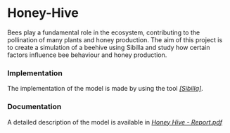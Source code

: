 # Honey-Hive
Bees play a fundamental role in the ecosystem, contributing to the pollination of many plants and honey production. The aim of this project is to create a simulation of a beehive using Sibilla and study how certain factors influence bee behaviour and honey production.

### Implementation

The implementation of the model is made by using the tool
[*[Sibilla]*](https://github.com/quasylab/sibilla).

### Documentation

A detailed description of the model is available in [*Honey Hive - Report.pdf*](https://github.com/damiano-cacchiarelli/Honey-Hive/blob/main/Honey%20Hive%20-%20Report.pdf)
